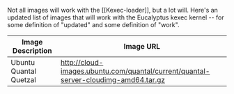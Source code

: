 Not all images will work with the [[Kexec-loader]], but a lot will.  Here's an updated list of images that will work with the Eucalyptus kexec kernel -- for some definition of "updated" and some definition of "work".

Image Description|Image URL
-----|-----
Ubuntu Quantal Quetzal|http://cloud-images.ubuntu.com/quantal/current/quantal-server-cloudimg-amd64.tar.gz